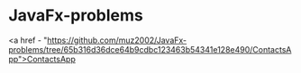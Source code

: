 # JavaFx-problems
<a href - "https://github.com/muz2002/JavaFx-problems/tree/65b316d36dce64b9cdbc123463b54341e128e490/ContactsApp">ContactsApp</a>
